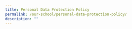 ```yaml
---
title: Personal Data Protection Policy
permalink: /our-school/personal-data-protection-policy/
description: ""
---
```

